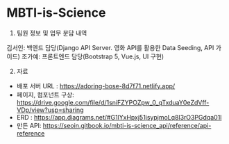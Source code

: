 # MBTI-is-Science

1. 팀원 정보 및 업무 분담 내역

김서인: 백엔드 담당(Django API Server. 영화 API를 활용한 Data Seeding, API 가이드)
조가예: 프론트엔드 담당(Bootstrap 5, Vue.js, UI 구현)

2. 자료

- 배포 서버 URL  : https://adoring-bose-8d7f71.netlify.app/
- 페이지, 컴포넌트 구상: https://drive.google.com/file/d/1sniFZYPOZpw_0_qTxduaY0eZdVff-VDp/view?usp=sharing
- ERD : https://app.diagrams.net/#G1lYxHpxj51jsypjmoLq8l3rO3PGdqa01l
- 만든 API: https://seoin.gitbook.io/mbti-is-science_api/reference/api-reference
